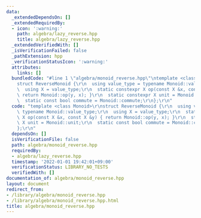 ```yaml
---
data:
  _extendedDependsOn: []
  _extendedRequiredBy:
  - icon: ':warning:'
    path: algebra/lazy_reverse.hpp
    title: algebra/lazy_reverse.hpp
  _extendedVerifiedWith: []
  _isVerificationFailed: false
  _pathExtension: hpp
  _verificationStatusIcon: ':warning:'
  attributes:
    links: []
  bundledCode: "#line 1 \"algebra/monoid_reverse.hpp\"\ntemplate <class Monoid>\r\n\
    struct ReverseMonoid {\r\n  using value_type = typename Monoid::value_type;\r\n\
    \  using X = value_type;\r\n  static constexpr X op(const X &x, const X &y) {\
    \ return Monoid::op(y, x); }\r\n  static constexpr X unit = Monoid::unit;\r\n\
    \  static const bool commute = Monoid::commute;\r\n};\r\n"
  code: "template <class Monoid>\r\nstruct ReverseMonoid {\r\n  using value_type =\
    \ typename Monoid::value_type;\r\n  using X = value_type;\r\n  static constexpr\
    \ X op(const X &x, const X &y) { return Monoid::op(y, x); }\r\n  static constexpr\
    \ X unit = Monoid::unit;\r\n  static const bool commute = Monoid::commute;\r\n\
    };\r\n"
  dependsOn: []
  isVerificationFile: false
  path: algebra/monoid_reverse.hpp
  requiredBy:
  - algebra/lazy_reverse.hpp
  timestamp: '2022-01-01 19:42:01+09:00'
  verificationStatus: LIBRARY_NO_TESTS
  verifiedWith: []
documentation_of: algebra/monoid_reverse.hpp
layout: document
redirect_from:
- /library/algebra/monoid_reverse.hpp
- /library/algebra/monoid_reverse.hpp.html
title: algebra/monoid_reverse.hpp
---
```

